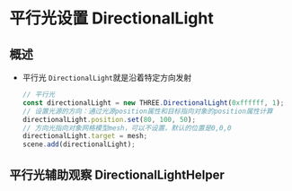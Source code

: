 # 平行光设置 DirectionalLight

## 概述

+ 平行光 `DirectionalLight`就是沿着特定方向发射

  ```js
  // 平行光
  const directionalLight = new THREE.DirectionalLight(0xffffff, 1);
  // 设置光源的方向：通过光源position属性和目标指向对象的position属性计算
  directionalLight.position.set(80, 100, 50);
  // 方向光指向对象网格模型mesh，可以不设置，默认的位置是0,0,0
  directionalLight.target = mesh;
  scene.add(directionalLight);
  ```

## 平行光辅助观察 DirectionalLightHelper
